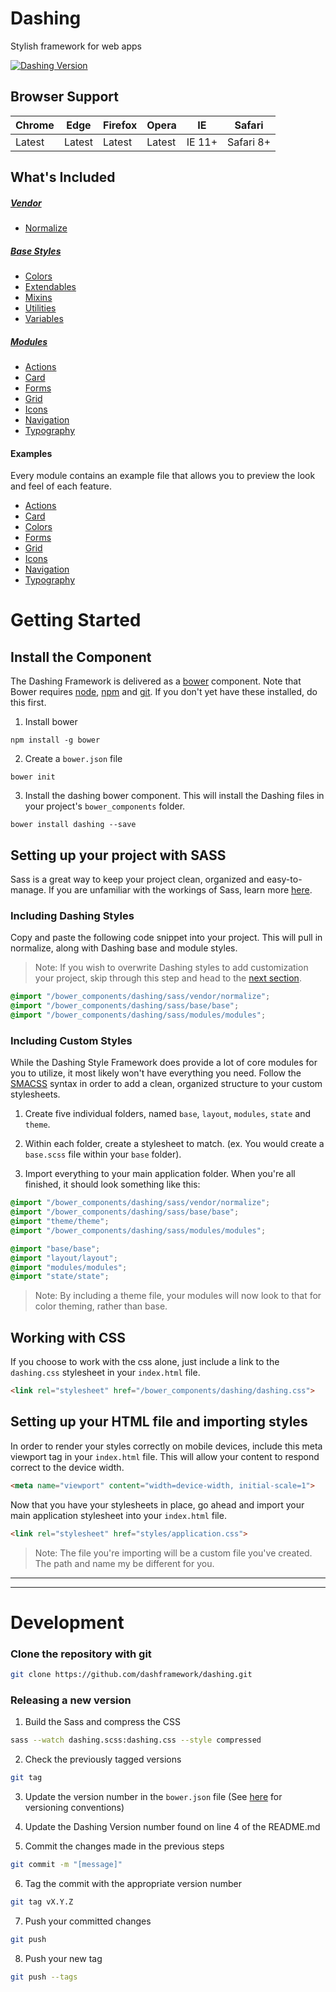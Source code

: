 # Dashing
Stylish framework for web apps

[![Dashing Version](https://img.shields.io/badge/Version-0.3.9--beta-green.svg)]()

## Browser Support

| Chrome | Edge | Firefox | Opera | IE | Safari |
|--------|------|---------|-------|----|--------|
| Latest | Latest | Latest | Latest | IE 11+ | Safari 8+ |


## What's Included

##### [Vendor](https://github.com/dashframework/dashing/tree/develop/sass/vendor)

* [Normalize](https://github.com/dashframework/dashing/tree/develop/sass/vendor)

##### [Base Styles](https://github.com/dashframework/dashing/tree/develop/sass/base)

* [Colors](https://github.com/dashframework/dashing/tree/develop/sass/base/colors)
* [Extendables](https://github.com/dashframework/dashing/tree/develop/sass/base/extendables)
* [Mixins](https://github.com/dashframework/dashing/tree/develop/sass/base/mixins)
* [Utilities](https://github.com/dashframework/dashing/tree/develop/sass/base/utilities)
* [Variables](https://github.com/dashframework/dashing/tree/develop/sass/base/variables)

##### [Modules](https://github.com/dashframework/dashing/tree/develop/sass/modules)

* [Actions](https://github.com/dashframework/dashing/tree/develop/sass/modules/actions)
* [Card](https://github.com/dashframework/dashing/tree/develop/sass/modules/card)
* [Forms](https://github.com/dashframework/dashing/tree/develop/sass/modules/forms)
* [Grid](https://github.com/dashframework/dashing/tree/develop/sass/modules/grid)
* [Icons](https://github.com/dashframework/dashing/tree/develop/sass/modules/icons)
* [Navigation](https://github.com/dashframework/dashing/tree/develop/sass/modules/navigation)
* [Typography](https://github.com/dashframework/dashing/tree/develop/sass/modules/typography)

#### Examples

Every module contains an example file that allows you to preview the look and feel of each feature.

* [Actions](http://dashframework.github.io/dashing/sass/modules/actions/example.html)
* [Card](http://dashframework.github.io/dashing/sass/modules/card/example.html)
* [Colors](http://dashframework.github.io/dashing/sass/base/colors/example/example.html)
* [Forms](http://dashframework.github.io/dashing/sass/modules/forms/example.html)
* [Grid](http://dashframework.github.io/dashing/sass/modules/grid/example.html)
* [Icons](http://dashframework.github.io/dashing/sass/modules/icons/example.html)
* [Navigation](http://dashframework.github.io/dashing/sass/modules/navigation/example/example-1.html)
* [Typography](http://dashframework.github.io/dashing/sass/modules/typography/example.html)


# Getting Started

## Install the Component

The Dashing Framework is delivered as a [bower](bower.io) component. Note that Bower requires [node](https://nodejs.org/en/download/), [npm](https://docs.npmjs.com/cli/install) and [git](https://git-scm.com/downloads). If you don't yet have these installed, do this first.

1. Install bower
  ```grunt
  npm install -g bower
  ```

2. Create a `bower.json` file
  ```grunt
  bower init
  ```

3. Install the dashing bower component. This will install the Dashing files in your project's `bower_components` folder.
  ```grunt
  bower install dashing --save
  ```

## Setting up your project with SASS

Sass is a great way to keep your project clean, organized and easy-to-manage. If you are unfamiliar with the workings of Sass, learn more [here](http://sass-lang.com/guide).

### Including Dashing Styles

Copy and paste the following code snippet into your project. This will pull in normalize, along with Dashing base and module styles.

> Note: If you wish to overwrite Dashing styles to add customization your project, skip through this step and head to the [next section](https://github.com/dashframework/dashing/#including-custom-styles).

```scss
@import "/bower_components/dashing/sass/vendor/normalize";
@import "/bower_components/dashing/sass/base/base";
@import "/bower_components/dashing/sass/modules/modules";
```

### Including Custom Styles

While the Dashing Style Framework does provide a lot of core modules for you to utilize, it most likely won't have everything you need. Follow the [SMACSS](https://smacss.com/) syntax in order to add a clean, organized structure to your custom stylesheets.

1. Create five individual folders, named `base`, `layout`, `modules`, `state` and `theme`.

2. Within each folder, create a stylesheet to match. (ex. You would create a `base.scss` file within your `base` folder).

3. Import everything to your main application folder. When you're all finished, it should look something like this:
  ```scss
  @import "/bower_components/dashing/sass/vendor/normalize";
  @import "/bower_components/dashing/sass/base/base";
  @import "theme/theme";
  @import "/bower_components/dashing/sass/modules/modules";

  @import "base/base";
  @import "layout/layout";
  @import "modules/modules";
  @import "state/state";
  ```

  > Note: By including a theme file, your modules will now look to that for color theming, rather than base.

## Working with CSS

If you choose to work with the css alone, just include a link to the `dashing.css` stylesheet in your `index.html` file.

```html
<link rel="stylesheet" href="/bower_components/dashing/dashing.css">
```

## Setting up your HTML file and importing styles

In order to render your styles correctly on mobile devices, include this meta viewport tag in your `index.html` file. This will allow your content to respond correct to the device width.

```html
<meta name="viewport" content="width=device-width, initial-scale=1">
```

Now that you have your stylesheets in place, go ahead and import your main application stylesheet into your `index.html` file.

```html
<link rel="stylesheet" href="styles/application.css">
```

> Note: The file you're importing will be a custom file you've created. The path and name my be different for you.

*****
*****

# Development

### Clone the repository with git

```bash
git clone https://github.com/dashframework/dashing.git
```

### Releasing a new version

1. Build the Sass and compress the CSS
  ```bash
  sass --watch dashing.scss:dashing.css --style compressed
  ```

2. Check the previously tagged versions
  ```bash
  git tag
  ```

3. Update the version number in the `bower.json` file (See [here](http://semver.org/) for versioning conventions)

4. Update the Dashing Version number found on line 4 of the README.md

5. Commit the changes made in the previous steps
  ```bash
  git commit -m "[message]"
  ```

6. Tag the commit with the appropriate version number
  ```bash
  git tag vX.Y.Z
  ```

7. Push your committed changes
  ```bash
  git push
  ```

8. Push your new tag
  ```bash
  git push --tags
  ```
